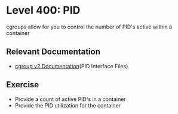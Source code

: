 # Level 400: PID
cgroups allow for you to control the number of PID's active within a container

## Relevant Documentation
* [cgroup v2 Documentation](https://www.kernel.org/doc/Documentation/cgroup-v2.txt)(PID Interface Files)

## Exercise
* Provide a count of active PID's in a container
* Provide the PID utilization for the container
